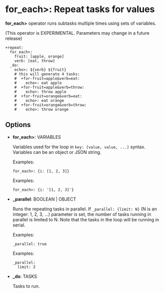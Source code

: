 # for_each>: Repeat tasks for values

**for_each>** operator runs subtasks multiple times using sets of variables.

(This operator is EXPERIMENTAL. Parameters may change in a future release)

    +repeat:
      for_each>:
        fruit: [apple, orange]
        verb: [eat, throw]
      _do:
        echo>: ${verb} ${fruit}
        # this will generate 4 tasks:
        #  +for-fruit=apple&verb=eat:
        #    echo>: eat apple
        #  +for-fruit=apple&verb=throw:
        #    echo>: throw apple
        #  +for-fruit=orange&verb=eat:
        #    echo>: eat orange
        #  +for-fruit=orange&verb=throw:
        #    echo>: throw orange

## Options

* **for_each>**: VARIABLES

  Variables used for the loop in ``key: [value, value, ...]`` syntax. Variables can be an object or JSON string.

  Examples:

  ```
  for_each>: {i: [1, 2, 3]}
  ```

  Examples:

  ```
  for_each>: {i: '[1, 2, 3]'}
  ```

* **\_parallel**: BOOLEAN | OBJECT

  Runs the repeating tasks in parallel.
  If ``_parallel: {limit: N}`` (N is an integer: 1, 2, 3, …) parameter is set,
  the number of tasks running in parallel is limited to N.
  Note that the tasks in the loop will be running in serial.

  Examples:

  ```
  _parallel: true
  ```

  Examples:

  ```
  _parallel:
    limit: 2
  ```

* **\_do**: TASKS

  Tasks to run.


